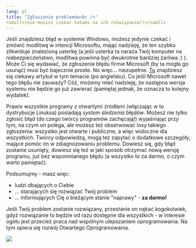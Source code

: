 ```yaml
---
lang: pl
title: "Zgłaszanie problemów<br />"
<small>(nie musisz czekać latami na ich rozwiązanie!)</small>
---
```


Jeśli znajdziesz błąd w systemie Windows, możesz jedynie czekać
i zmówić modlitwę w intencji Microsoftu, mając nadzieję, że ten szybko
zlikwiduje znalezioną usterkę (a jeśli usterka ta naraża Twój komputer
na niebezpieczeństwo, modlitwa powinna być dwukrotnie bardziej żarliwa :) ).
Może Ci się wydawać, że zgłoszenie błędu firmie Microsoft (by ta mogła
go usunąć) musi być bajecznie proste. No więc... niezupełnie.
<a href="http://www.oreillynet.com/mac/blog/2002/06/mission_impossible_submitting.html">Tu</a>
znajdziesz się ciekawy artykuł w tym temacie (po angielsku). Co jeśli Microsoft
nawet tego błędu nie zauważy? Cóż, możemy mieć nadzieję, że następna wersja
systemu nie będzie go już zawierać (pamiętaj jednak, że oznacza to kolejny wydatek).

Prawie wszystkie programy z otwartymi źródłami (włączając w to dystrybucje
Linuksa) posiadają <i>system śledzenia błędów</i>. Możesz nie tylko zgłosić
błąd (do czego twórcy programów zachęcają!) wyjaśniając przy tym, na czym on
polega, ale możesz też obserwować losy takiego zgłoszenia: wszystko jest
otwarte i publiczne, a więc widoczne dla wszystkich. Twórcy odpowiedzą, mogą
też zapytać o dodatkowe szczegóły, mające pomóc im w zdiagnozowaniu problemu.
Dowiesz się, gdy błąd zostanie usunięty, dowiesz się też w jaki sposób otrzymać
nową wersję programu, już bez wspomnianego błędu (a wszystko to za darmo, o czym
warto pamiętać).


Podsumujmy - masz więc:

<ul>
<li>ludzi dbających o Ciebie</li>
<li>... starających się rozwiązać Twój problem</li>
<li>... informujących Cię o bieżącym stanie "naprawy" - <b>za darmo!</b></li>
</ul>

Jeśli Twój
problem zostanie rozwiązany, przestanie on nękać kogokolwiek, gdyż rozwiązanie
to będzie od razu dostępne dla wszystkich - w interesie ogółu jest przecież
praca nad wspólnym ulepszaniem oprogramowania. Na tym opiera się rozwój Otwartego Oprogramowania.

<img src="Images/report_bugs_thumb.png" />



